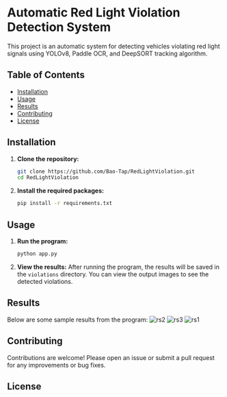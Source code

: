 # Automatic Red Light Violation Detection System

This project is an automatic system for detecting vehicles violating red light signals using YOLOv8, Paddle OCR, and DeepSORT tracking algorithm.

## Table of Contents

- [Installation](#installation)
- [Usage](#usage)
- [Results](#results)
- [Contributing](#contributing)
- [License](#license)

## Installation

1. **Clone the repository:**

    ```bash
    git clone https://github.com/Bao-Tap/RedLightViolation.git
    cd RedLightViolation
    ```

2. **Install the required packages:**

    ```bash
    pip install -r requirements.txt
    ```

## Usage

1. **Run the program:**

    ```bash
    python app.py
    ```

2. **View the results:**
    After running the program, the results will be saved in the `violations` directory. You can view the output images to see the detected violations.

## Results

Below are some sample results from the program:
![rs2](https://github.com/lebatuanphong5398/RedLightViolation/assets/133201252/90f2c190-4c49-48d5-b1a3-e248d0f7362f)
![rs3](https://github.com/lebatuanphong5398/RedLightViolation/assets/133201252/9316356c-ab7c-4838-876e-09ce55de564a)
![rs1](https://github.com/lebatuanphong5398/RedLightViolation/assets/133201252/8e28194f-11dc-4b1a-9599-163a02702321)

## Contributing

Contributions are welcome! Please open an issue or submit a pull request for any improvements or bug fixes.

## License

